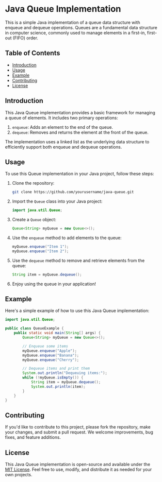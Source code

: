 # Java Queue Implementation

This is a simple Java implementation of a queue data structure with enqueue and dequeue operations. Queues are a fundamental data structure in computer science, commonly used to manage elements in a first-in, first-out (FIFO) order.

## Table of Contents

- [Introduction](#introduction)
- [Usage](#usage)
- [Example](#example)
- [Contributing](#contributing)
- [License](#license)

## Introduction

This Java Queue implementation provides a basic framework for managing a queue of elements. It includes two primary operations:

1. `enqueue`: Adds an element to the end of the queue.
2. `dequeue`: Removes and returns the element at the front of the queue.

The implementation uses a linked list as the underlying data structure to efficiently support both enqueue and dequeue operations.

## Usage

To use this Queue implementation in your Java project, follow these steps:

1. Clone the repository:

   ```bash
   git clone https://github.com/yourusername/java-queue.git
   ```

2. Import the `Queue` class into your Java project:

   ```java
   import java.util.Queue;
   ```

3. Create a `Queue` object:

   ```java
   Queue<String> myQueue = new Queue<>();
   ```

4. Use the `enqueue` method to add elements to the queue:

   ```java
   myQueue.enqueue("Item 1");
   myQueue.enqueue("Item 2");
   ```

5. Use the `dequeue` method to remove and retrieve elements from the queue:

   ```java
   String item = myQueue.dequeue();
   ```

6. Enjoy using the queue in your application!

## Example

Here's a simple example of how to use this Java Queue implementation:

```java
import java.util.Queue;

public class QueueExample {
    public static void main(String[] args) {
        Queue<String> myQueue = new Queue<>();

        // Enqueue some items
        myQueue.enqueue("Apple");
        myQueue.enqueue("Banana");
        myQueue.enqueue("Cherry");

        // Dequeue items and print them
        System.out.println("Dequeuing items:");
        while (!myQueue.isEmpty()) {
            String item = myQueue.dequeue();
            System.out.println(item);
        }
    }
}
```

## Contributing

If you'd like to contribute to this project, please fork the repository, make your changes, and submit a pull request. We welcome improvements, bug fixes, and feature additions.

## License

This Java Queue implementation is open-source and available under the [MIT License](LICENSE). Feel free to use, modify, and distribute it as needed for your own projects.
